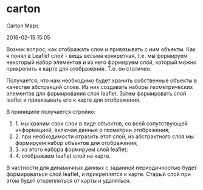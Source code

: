# carton
Carton Maps

<p>2016-02-15 15:05</p>
<p>Возник вопрос, как отображать слои и привязывать с ним объекты.
Как я понял в Leaflet слой - вещь весьма конкретная, т.е. мы формируем некоторый набор элементов и из него формируем
слой, который можно прикрепить к карте для отображения. Т.о. он статичен.</p>
<p>Получается, что нам необходимо будет хранить собственные объекты в качестве абстракций слоев. Из них создавать наборы
геометрических элементов для формирования слоя leaflet. Затем формировать слой leaflet и привязывать его к карте для
отображения.</p>
<p>В приниципе получается стройно:
<ol>
<li>1. мы храним свои слои в виде объектов, со всей сопутствующей информацией, включая данные о геометрии отображения;
</li>
<li>2. при необходимости отразить этот слой, из абстрактного слоя мы формируем набор объектов для отображения;
</li>
<li>3. из этого набора формируем слой leaflet;
</li>
<li>4. отображаем leaflet слой на карте.
</li>
</ol>
</p>
<p>В частности для динамичных данных с заданной периодичностью будет формироваться слой leaflet, и прикреплятся к карте.
Старый слой при этом будет открепляться от карты и удаляться.</p>
